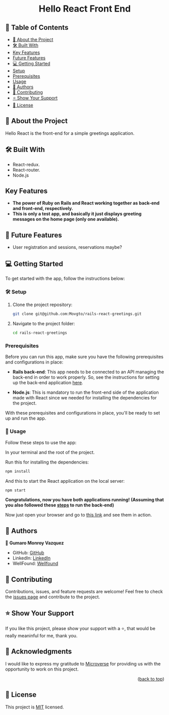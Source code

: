 <a name="readme-top"></a>

<div align="center">

  <h1><b>Hello React Front End</b></h1>

</div>

## 📗 Table of Contents

- [📖 About the Project](#about-project)
- [🛠 Built With](#built-with)
- [Key Features](#key-features)
- [Future Features](#future-features)
- [💻 Getting Started](#getting-started)
- [Setup](#setup)
- [Prerequisites](#prerequisites)
- [Usage](#usage)
- [👥 Authors](#authors)
- [🤝 Contributing](#contributing)
- [⭐️ Show Your Support](#support)
- [📜 License](#license)

## 📖 About the Project <a name="about-project"></a>

Hello React is the front-end for a simple greetings application.

## 🛠 Built With <a name="built-with"></a>

- React-redux.
- React-router.
- Node.js

##  Key Features <a name="key-features"></a>
- **The power of Ruby on Rails and React working together as back-end and front-end, respectively.**
- **This is only a test app, and basically it just displays greeting messages on the home page (only one available).**

## 🔭 Future Features <a name="future-features"></a>

- User registration and sessions, reservations maybe?

## 💻 Getting Started <a name="getting-started"></a>

To get started with the app, follow the instructions below:

### 🛠 Setup <a name="setup"></a>

1. Clone the project repository:

   ```bash
   git clone git@github.com:Movgto/rails-react-greetings.git
    ```
2. Navigate to the project folder:
   ```bash
   cd rails-react-greetings
   ```
### Prerequisites <a name="prerequisites"></a>
Before you can run this app, make sure you have the following prerequisites and configurations in place:

- **Rails back-end**: This app needs to be connected to an API managing the back-end in order to work properly. So, see the instructions for setting up the back-end application [here](#somewhere).

- **Node.js**: This is mandatory to run the front-end side of the application made with React since we needed for installing the dependencies for the project.

With these prerequisites and configurations in place, you'll be ready to set up and run the app.

### 📖 Usage <a name="usage"></a>
Follow these steps to use the app:

In your terminal and the root of the project.

Run this for installing the dependencies:

```bash
npm install
```

And this to start the React application on the local server:

```bash
npm start
```

**Congratulations, now you have both applications running! (Assuming that you also followed these [steps]() to run the back-end)**

Now just open your browser and go to [this link](localhost:3000) and see them in action.

## 👥 Authors <a name="authors"></a>

👤 **Gumaro Monroy Vazquez**
- GitHub: [GitHub](https://github.com/Movgto)
- LinkedIn: [LinkedIn](https://www.linkedin.com/in/gumaro-monroy-vazquez-1705aa165/)
- WellFound: [Wellfound](https://wellfound.com/u/maro-monroy)

## 🤝 Contributing <a name="contributing"></a>

Contributions, issues, and feature requests are welcome!
Feel free to check the [issues page](https://github.com/Movgto/react-rails-greetings/issues) and contribute to the project.

## ⭐️ Show Your Support <a name="support"></a>
If you like this project, please show your support with a ⭐️, that would be really meaninful for me, thank you.

## 🙏 Acknowledgments <a name="acknowledgements"></a>

I would like to express my gratitude to [Microverse](https://github.com/microverseinc) for providing us with the opportunity to work on this project.
<p align="right">(<a href="#readme-top">back to top</a>)</p>

## 📜 License <a name="license"></a>
This project is [MIT](./LICENSE) licensed.
